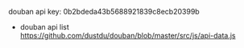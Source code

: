 douban api key: 0b2bdeda43b5688921839c8ecb20399b
- douban api list
https://github.com/dustdu/douban/blob/master/src/js/api-data.js